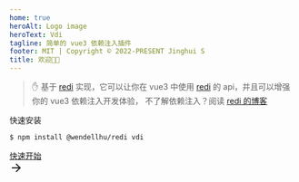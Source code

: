 ```yaml
---
home: true
heroAlt: Logo image
heroText: Vdi
tagline: 简单的 vue3 依赖注入插件
footer: MIT | Copyright © 2022-PRESENT Jinghui S
title: 欢迎👏🏻
---
```


<div class="main">

> :raised_hand: 基于 [redi](https://redi.wendell.fun/) 实现，它可以让你在 vue3 中使用 [redi](https://redi.wendell.fun/) 的 api，并且可以增强你的 vue3 依赖注入开发体验，
> 不了解依赖注入？阅读 [redi 的博客](https://redi.wendell.fun/blogs/di)

快速安装

```bash
$ npm install @wendellhu/redi vdi
```

<div class="main-quick" >
<a href="/guide/quick-start" class="cssbuttons-io-button">快速开始
  <div class="icon">
    <svg height="24" width="24" viewBox="0 0 24 24" xmlns="http://www.w3.org/2000/svg"><path d="M0 0h24v24H0z" fill="none"></path><path d="M16.172 11l-5.364-5.364 1.414-1.414L20 12l-7.778 7.778-1.414-1.414L16.172 13H4v-2z" fill="currentColor"></path></svg>
  </div>
</a>
</div>



</div>
